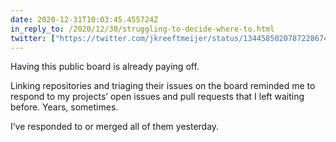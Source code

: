 ```yaml
---
date: 2020-12-31T10:03:45.455724Z
in_reply_to: /2020/12/30/struggling-to-decide-where-to.html
twitter: ["https://twitter.com/jkreeftmeijer/status/1344585020787228674"]
---
```

Having this public board is already paying off. 

Linking repositories and triaging their issues on the board reminded me to respond to my projects’ open issues and pull requests that I left waiting before. Years, sometimes. 

I’ve responded to or merged all of them yesterday.
